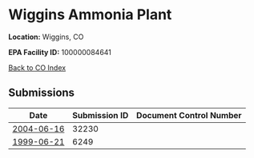 # Wiggins Ammonia Plant

**Location:** Wiggins, CO

**EPA Facility ID:** 100000084641

[Back to CO Index](../../index.md)

## Submissions

| Date | Submission ID | Document Control Number |
|------|--------------|-------------------------|
| [2004-06-16](submissions/32230.md) | 32230 |  |
| [1999-06-21](submissions/6249.md) | 6249 |  |
